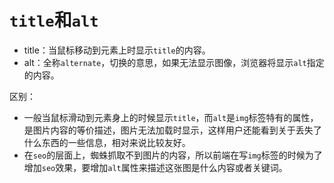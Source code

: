 # `title`和`alt`

- title：当鼠标移动到元素上时显示`title`的内容。
- alt：全称`alternate`，切换的意思，如果无法显示图像，浏览器将显示`alt`指定的内容。

区别：

- 一般当鼠标滑动到元素身上的时候显示`title`，而`alt`是`img`标签特有的属性，是图片内容的等价描述，图片无法加载时显示，这样用户还能看到关于丢失了什么东西的一些信息，相对来说比较友好。
- 在`seo`的层面上，蜘蛛抓取不到图片的内容，所以前端在写`img`标签的时候为了增加`seo`效果，要增加`alt`属性来描述这张图是什么内容或者关键词。
